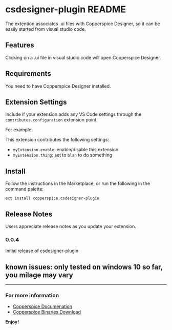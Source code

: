 # csdesigner-plugin README

The extention associates .ui files with Copperspice Designer, so it can be easily started from visual studio code.

## Features

Clicking on a .ui file in visual studio code will open Copperspice Designer.

## Requirements

You need to have Copperspice Designer installed.

## Extension Settings

Include if your extension adds any VS Code settings through the `contributes.configuration` extension point.

For example:

This extension contributes the following settings:

* `myExtension.enable`: enable/disable this extension
* `myExtension.thing`: set to `blah` to do something

## Install

Follow the instructions in the Marketplace, or run the following in the command palette:

```
ext install copperspice.csdesigner-plugin
```

## Release Notes

Users appreciate release notes as you update your extension.

### 0.0.4

Initial release of csdesigner-plugin

## known issues: only tested on windows 10 so far, you milage may vary

-----------------------------------------------------------------------------------------------------------

### For more information

* [Copperspice Documenation](https://www.copperspice.com/documentation.html)
* [Copperspice Binaries Download](https://download.copperspice.com/copperspice/binary/cs-1.7/)

**Enjoy!**
